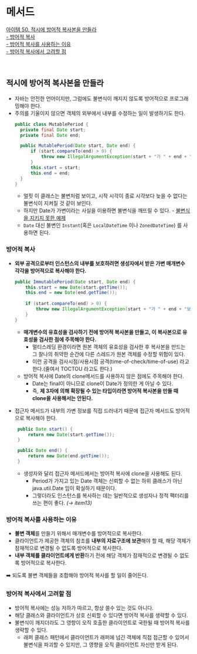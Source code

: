 # 메서드

[아이템 50. 적시에 방어적 복사본을 만들라](#적시에-방어적-복사본을-만들라)  
[- 방어적 복사](#방어적-복사)  
[- 방어적 복사를 사용하는 이유](#방어적-복사를-사용하는-이유)  
[- 방어적 복사에서 고려할 점](#방어적-복사에서-고려할-점)  

<br>

## 적시에 방어적 복사본을 만들라
- 자바는 안전한 언어이지만, 그럼에도 불변식이 깨지지 않도록 방어적으로 프로그래밍해야 한다.
- 주의를 기울이지 않으면 객체의 외부에서 내부를 수정하는 일이 발생하기도 한다.
  ```java
  public class MutablePeriod {
    private final Date start;
    private final Date end;

    public MutablePeriod(Date start, Date end) {
        if (start.compareTo(end) > 0) {
            throw new IllegalArgumentException(start + "가 " + end + "보다 늦다.");
        }
        this.start = start;
        this.end = end;
    }
  }
  ``` 
  - 얼핏 이 클래스는 불변처럼 보이고, 시작 시각이 종료 시각보다 늦을 수 없다는 불변식이 지켜질 것 같이 보인다.
  - 하지만 Date가 가변이라는 사실을 이용하면 불변식을 깨뜨릴 수 있다. - [불변식을 지키지 못한 예제](../../src/test/java/study/heejin/chapter8/Item50Test.java)
  - `Date` 대신 불변인 `Instant`(혹은 `LocalDateTime` 이나 `ZonedDateTime`) 를 사용하면 된다.


### 방어적 복사
- **외부 공격으로부터 인스턴스의 내부를 보호하려면 생성자에서 받은 가변 매개변수 각각을 방어적으로 복사해야 한다.**
  ```java
  public ImmutablePeriod(Date start, Date end) {
      this.start = new Date(start.getTime());
      this.end = new Date(end.getTime());
      
      if (start.compareTo(end) > 0) {
          throw new IllegalArgumentException(start + "가 " + end + "보다 늦다.");
      }
  }
  ```
  - **매개변수의 유효성을 검사하기 전에 방어적 복사본을 만들고, 이 복사본으로 유효성을 검사한 점에 주목해야 한다.**
    - 멀티스레딩 환경이라면 원본 객체의 유효성을 검사한 후 복사본을 만드는 그 찰나의 취약한 순간에 다른 스레드가 원본 객체를 수정할 위험이 있다.
    - 이런 공격을 검사시점/사용시점 공격(time-of-check/time-of-use) 라고 한다.(줄여서 TOCTOU 라고도 한다.)
  - 방어적 복사에 Date의 clone메서드를 사용하지 않은 점에도 주목해야 한다.
    - Date는 final이 아니므로 clone이 Date가 정의한 게 아닐 수 있다.
    - 즉, **제 3자에 의해 확장될 수 있는 타입이라면 방어적 복사본을 만들 때 clone을 사용해서는 안된다.**
    
- 접근자 메서드가 내부의 가변 정보를 직접 드러내기 때문에 접근자 메서드도 방어적으로 복사해야 한다.
  ```java
   public Date start() {
       return new Date(start.getTime());
   }

   public Date end() {
       return new Date(end.getTime());
   }
  ```
  - 생성자와 달리 접근자 메서드에서는 방어적 복사에 clone을 사용해도 된다.  
    - Period가 가지고 있는 Date 객체는 신뢰할 수 없는 하위 클래스가 아닌 java.util.Date 임이 확실하기 때문이다.
    - 그렇더라도 인스턴스를 복사하는 데는 일반적으로 생성자나 정적 팩터리를 쓰는 편이 좋다. _(→ item13)_
    

### 방어적 복사를 사용하는 이유
- **불변 객체**를 만들기 위해서 매개변수를 방어적으로 복사한다.
- 클라이언트가 제공한 객체의 참조를 **내부의 자료구조에 보관**해야 할 때, 해당 객체가 잠재적으로 변경될 수 없도록 방어적으로 복사한다.
- **내부 객체를 클라이언트에게 반환**하기 전에 해당 객체가 잠재적으로 변경될 수 없도록  방어적으로 복사한다.

➡️ 되도록 불변 객체들을 조합해야 방어적 복사를 할 일이 줄어든다.


### 방어적 복사에서 고려할 점
- 방어적 복사에는 성능 저하가 따르고, 항상 쓸수 있는 것도 아니다.
- 해당 클래스와 클라이언트가 상호 신뢰할 수 있다면 방어적 복사를 생략할 수 있다.
- 불변식이 깨지더라도 그 영향이 오직 호출한 클라이언트로 국한될 때 방어적 복사를 생략할 수 있다.
  - 래퍼 클래스 패턴에서 클라이언트가 래퍼에 넘긴 객체에 직접 접근할 수 있어서 불변식을 파괴할 수 있지만, 그 영향을 오직 클라이언트 자신만 받게 된다.
  
<br>

